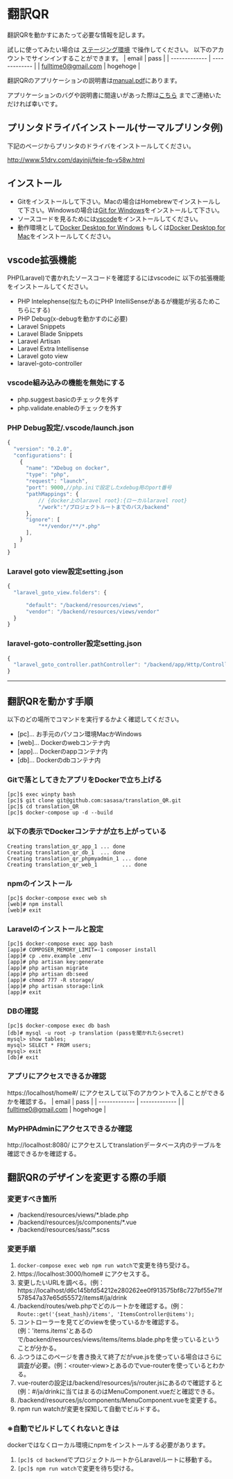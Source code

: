# 翻訳QR
翻訳QRを動かすにあたって必要な情報を記します。

試しに使ってみたい場合は
[ステージング環境](https://test-qr.grow-up-webmarketing.co.jp/home#/)
で操作してください。
以下のアカウントでサインインすることができます。
| email | pass |
| ------------- | ------------- |
| fulltime0@gmail.com  | hogehoge  |

翻訳QRのアプリケーションの説明書は[manual.pdf](https://github.com/sasasa/translation_QR/blob/master/manual.pdf)にあります。

アプリケーションのバグや説明書に間違いがあった際は[こちら](https://github.com/sasasa/translation_QR/issues/new)
までご連絡いただければ幸いです。

## プリンタドライバインストール(サーマルプリンタ例)
下記のページからプリンタのドライバをインストールしてください。

http://www.51drv.com/dayinji/feie-fp-v58w.html

## インストール
* Gitをインストールして下さい。Macの場合はHomebrewでインストールして下さい。Windowsの場合は[Git for Windows](https://gitforwindows.org/)をインストールして下さい。
* ソースコードを見るためには[vscode](https://code.visualstudio.com/download)をインストールしてください。
* 動作環境として[Docker Desktop for Windows](https://hub.docker.com/editions/community/docker-ce-desktop-windows) もしくは[Docker Desktop for Mac](https://hub.docker.com/editions/community/docker-ce-desktop-mac/)をインストールしてください。

## vscode拡張機能
PHP(Laravel)で書かれたソースコードを確認するにはvscodeに
以下の拡張機能をインストールしてください。

* PHP Intelephense(似たものにPHP IntelliSenseがあるが機能が劣るためこちらにする)
* PHP Debug(x-debugを動かすのに必要)
* Laravel Snippets
* Laravel Blade Snippets
* Laravel Artisan
* Laravel Extra Intellisense
* Laravel goto view
* laravel-goto-controller

### vscode組み込みの機能を無効にする
* php.suggest.basicのチェックを外す
* php.validate.enableのチェックを外す

### PHP Debug設定/.vscode/launch.json
```javascript
{
  "version": "0.2.0",
  "configurations": [
    {
      "name": "XDebug on docker",
      "type": "php",
      "request": "launch",
      "port": 9000,//php.iniで設定したxdebug用のport番号
      "pathMappings": {
          // {docker上のlaravel root}:{ローカルlaravel root}
          "/work":"/プロジェクトルートまでのパス/backend"
      },
      "ignore": [
          "**/vendor/**/*.php"
      ],
    }
  ]
}
```

### Laravel goto view設定setting.json
```javascript
{
  "laravel_goto_view.folders": {

      "default": "/backend/resources/views",
      "vendor": "/backend/resources/views/vendor"
  }
}
```
### laravel-goto-controller設定setting.json
```javascript
{
  "laravel_goto_controller.pathController": "/backend/app/Http/Controllers"
}
```

---

## 翻訳QRを動かす手順

以下のどの場所でコマンドを実行するかよく確認してください。
* [pc]... お手元のパソコン環境MacかWindows
* [web]... Dockerのwebコンテナ内
* [app]... Dockerのappコンテナ内
* [db]... Dockerのdbコンテナ内

### Gitで落としてきたアプリをDockerで立ち上げる
```
[pc]$ exec winpty bash
[pc]$ git clone git@github.com:sasasa/translation_QR.git
[pc]$ cd translation_QR
[pc]$ docker-compose up -d --build
```
### 以下の表示でDockerコンテナが立ち上がっている
```
Creating translation_qr_app_1 ... done
Creating translation_qr_db_1  ... done
Creating translation_qr_phpmyadmin_1 ... done
Creating translation_qr_web_1        ... done
```

### npmのインストール
```
[pc]$ docker-compose exec web sh
[web]# npm install
[web]# exit
```

### Laravelのインストールと設定
```
[pc]$ docker-compose exec app bash
[app]# COMPOSER_MEMORY_LIMIT=-1 composer install
[app]# cp .env.example .env
[app]# php artisan key:generate
[app]# php artisan migrate
[app]# php artisan db:seed
[app]# chmod 777 -R storage/
[app]# php artisan storage:link
[app]# exit
```

### DBの確認
```
[pc]$ docker-compose exec db bash
[db]# mysql -u root -p translation (passを聞かれたらsecret)
mysql> show tables;
mysql> SELECT * FROM users;
mysql> exit
[db]# exit
```


### アプリにアクセスできるか確認
https://localhost/home#/
にアクセスして以下のアカウントで入ることができるかを確認する。
| email | pass |
| ------------- | ------------- |
| fulltime0@gmail.com  | hogehoge  |


### MyPHPAdminにアクセスできるか確認
http://localhost:8080/
にアクセスしてtranslationデータベース内のテーブルを確認できるかを確認する。

## 翻訳QRのデザインを変更する際の手順

### 変更すべき箇所
* /backend/resources/views/*.blade.php
* /backend/resources/js/components/*.vue
* /backend/resources/sass/*.scss

### 変更手順
1. ```docker-compose exec web npm run watch```で変更を待ち受ける。
1. https://localhost:3000/home# にアクセスする。
1. 変更したいURLを調べる。(例：https://localhost/d6c145bfd54212e280262ee0f913575bf8c727bf55e71f578547a37e65d55572/items#/ja/drink
1. /backend/routes/web.phpでどのルートかを確認する。(例：`Route::get('{seat_hash}/items', 'ItemsController@items');`
1. コントローラーを見てどのviewを使っているかを確認する。(例：'items.items'とあるので/backend/resources/views/items/items.blade.phpを使っているということが分かる。
1. ふつうはこのページを書き換えて終了だがvue.jsを使っている場合はさらに調査が必要。(例：&lt;router-view&gt;とあるのでvue-routerを使っているとわかる。
1. vue-routerの設定は/backend/resources/js/router.jsにあるので確認すると(例：#/ja/drinkに当てはまるのはMenuComponent.vueだと確認できる。
1. /backend/resources/js/components/MenuComponent.vueを変更する。
1. npm run watchが変更を探知して自動でビルドする。

### ※自動でビルドしてくれないときは
dockerではなくローカル環境にnpmをインストールする必要があります。
1. ```[pc]$ cd backend```でプロジェクトルートからLaravelルートに移動する。
1. ```[pc]$ npm run watch```で変更を待ち受ける。

